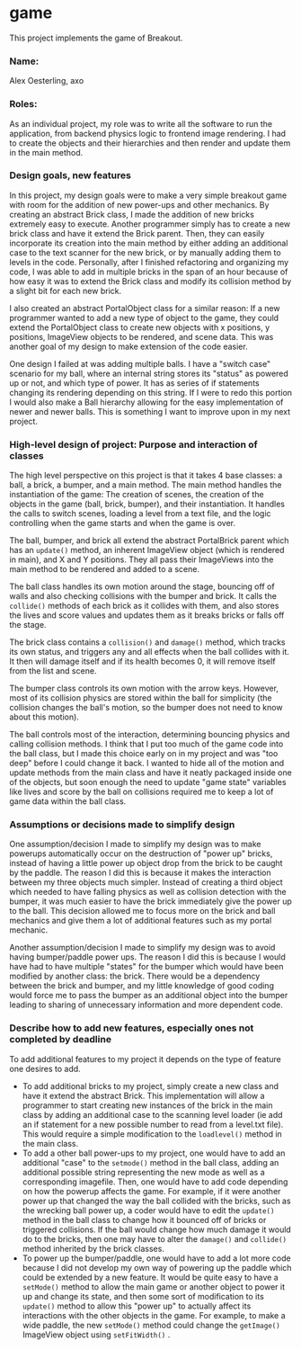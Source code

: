 game
====

This project implements the game of Breakout.

### Name: 
Alex Oesterling, axo
### Roles:
As an individual project, my role was to write all the software to run the application,
from backend physics logic to frontend image rendering. I had to create the 
objects and their hierarchies and then render and update them in the main method.

### Design goals, new features
In this project, my design goals were to make a very simple breakout game with
room for the addition of new power-ups and other mechanics. By creating an abstract
Brick class, I made the addition of new bricks extremely easy to execute. Another programmer
simply has to create a new brick class and have it extend the Brick parent. Then, they can
easily incorporate its creation into the main method by either adding an additional case
to the text scanner for the new brick, or by manually adding them to levels in the code.
Personally, after I finished refactoring and organizing my code, I was able to add in multiple
bricks in the span of an hour because of how easy it was to extend the Brick class
and modify its collision method by a slight bit for each new brick.  

I also created an abstract PortalObject class for a similar reason: If a new programmer
wanted to add a new type of object to the game, they could extend the PortalObject class to create new objects
with x positions, y positions, ImageView objects to be rendered, and scene data. This was another
goal of my design to make extension of the code easier.

One design I failed at was adding multiple balls. I have a "switch case"
scenario for my ball, where an internal string stores its "status" as powered up or not, and
which type of power. It has as series of if statements changing its rendering depending
on this string. If I were to redo this portion I would also make a Ball hierarchy allowing 
for the easy implementation of newer and newer balls. This is something I want to improve upon in my next project.
### High-level design of project: Purpose and interaction of classes
The high level perspective on this project is that it takes 4 base classes: a ball, a brick, a bumper, and a main method.
The main method handles the instantiation of the game: The creation of scenes, the creation
of the objects in the game (ball, brick, bumper), and their instantiation. It handles the
calls to switch scenes, loading a level from a text file, and the logic controlling when 
the game starts and when the game is over.

The ball, bumper, and brick all extend the abstract PortalBrick parent which has an ```update()``` method,
an inherent ImageView object (which is rendered in main), and X and Y positions. They all
pass their ImageViews into the main method to be rendered and added to a scene. 

The ball class handles its own motion around the stage, bouncing off of walls and also checking
collisions with the bumper and brick. It calls the ```collide()``` methods of each brick as it collides
with them, and also stores the lives and score values and updates them as it breaks bricks or falls 
off the stage. 

The brick class contains a ```collision()``` and ```damage()``` method, which tracks its own status,
and triggers any and all effects when the ball collides with it. It then will damage
itself and if its health becomes 0, it will remove itself from the list and scene.

The bumper class controls its own motion with the arrow keys. However, most of its collision
physics are stored within the ball for simplicity (the collision changes the ball's motion,
so the bumper does not need to know about this motion).

The ball controls most of the interaction, determining bouncing physics and calling collision
methods. I think that I put too much of the game code into the ball class, but I made this
choice early on in my project and was "too deep" before I could change it back. I wanted to
hide all of the motion and update methods from the main class and have it neatly packaged
inside one of the objects, but soon enough the need to update "game state" variables like
lives and score by the ball on collisions required me to keep a lot of game data within the
ball class.
### Assumptions or decisions made to simplify design
One assumption/decision I made to simplify my design was to make powerups automatically 
occur on the destruction of "power up" bricks, instead of having a little power up object
drop from the brick to be caught by the paddle. The reason I did this is because it makes the interaction
between my three objects much simpler. Instead of creating a third object which needed to 
have falling physics as well as collision detection with the bumper, it was much easier to
have the brick immediately give the power up to the ball. This decision allowed me to 
focus more on the brick and ball mechanics and give them a lot of additional features such
as my portal mechanic.

Another assumption/decision I made to simplify my design was to avoid having bumper/paddle power
ups. The reason I did this is because I would have had to have multiple "states" for the
bumper which would have been modified by another class: the brick. There would be a dependency
between the brick and bumper, and my little knowledge of good coding would force me to 
pass the bumper as an additional object into the bumper leading to sharing of unnecessary 
information and more dependent code.
### Describe how to add new features, especially ones not completed by deadline
To add additional features to my project it depends on the type of feature one desires to add.
* To add additional bricks to my project, simply create a new class and have it extend the abstract Brick.
This implementation will allow a programmer to start creating new instances of the brick in the 
main class by adding an additional case to the scanning level loader (ie add an if statement for a 
new possible number to read from a level.txt file). This would require a simple modification to the 
```loadlevel()``` method in the main class.
* To add a other ball power-ups to my project, one would have to add an additional "case" to the ```setmode()``` 
method in the ball class, adding an additional possible string representing the new mode as 
well as a corresponding imagefile. Then, one would have to add code depending on how
the powerup affects the game. For example, if it were another power up that changed the way
the ball collided with the bricks, such as the wrecking ball power up, a coder would have to edit
the ```update()``` method in the ball class to change how it bounced off of bricks or triggered
collisions. If the ball would change how much damage it would do to the bricks, then one may
have to alter the ```damage()``` and ```collide()``` method inherited by the brick classes.
* To power up the bumper/paddle, one would have to add a lot more code because I did not develop
my own way of powering up the paddle which could be extended by a new feature. It would be quite easy to
have a ```setMode()``` method to allow the main game or another object to power it up and change its state,
 and then some sort of modification to its ```update()``` method to allow this "power up" to actually
affect its interactions with the other objects in the game. For example, to make a wide paddle,
the new ```setMode()``` method could change the ```getImage()``` ImageView object using ```setFitWidth()```
.